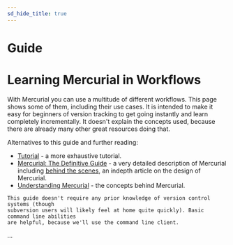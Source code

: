 ```yaml
---
sd_hide_title: true
---
```


# Guide

# Learning Mercurial in Workflows

With Mercurial you can use a multitude of different workflows. This page shows some of
them, including their use cases. It is intended to make it easy for beginners of version
tracking to get going instantly and learn completely incrementally. It doesn't explain
the concepts used, because there are already many other great resources doing that.

Alternatives to this guide and further reading:

- [Tutorial](https://www.mercurial-scm.org/wiki/Tutorial) - a more exhaustive tutorial.
- [Mercurial: The Definitive Guide](https://book.mercurial-scm.org/) - a very detailed
  description of Mercurial including
  [behind the scenes](https://book.mercurial-scm.org/read/concepts.html), an indepth
  article on the design of Mercurial.
- [Understanding Mercurial](https://www.mercurial-scm.org/wiki/UnderstandingMercurial) -
  the concepts behind Mercurial.

```{note}
This guide doesn't require any prior knowledge of version control systems (though
subversion users will likely feel at home quite quickly). Basic command line abilities
are helpful, because we'll use the command line client.
```

...
